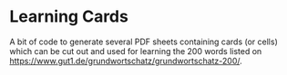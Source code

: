 # Learning Cards

A bit of code to generate several PDF sheets containing cards (or cells) which can be cut out and used for learning the 200 words listed on https://www.gut1.de/grundwortschatz/grundwortschatz-200/.


